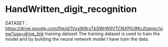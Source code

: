 # HandWritten_digit_recognition
DATASET : https://drive.google.com/file/d/1VxxW8rxTbSWrW6VTCNXPIU9KrJfzerpc/view?usp=drive_link
training dataset
The training dataset is used to train the model and by building the neural network model I have train the data.
